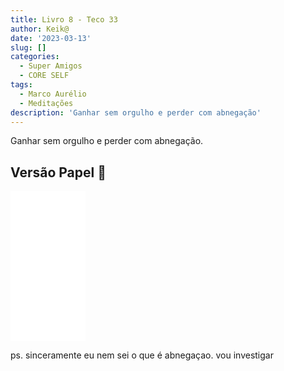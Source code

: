 ```yaml
---
title: Livro 8 - Teco 33
author: Keik@
date: '2023-03-13'
slug: []
categories:
  - Super Amigos
  - CORE SELF
tags:
  - Marco Aurélio
  - Meditações
description: 'Ganhar sem orgulho e perder com abnegação'
---
```


Ganhar sem orgulho e perder com abnegação.


## Versão Papel :book:
<iframe style="width:120px;height:240px;" marginwidth="0" marginheight="0" scrolling="no" frameborder="0" src="//ws-na.amazon-adsystem.com/widgets/q?ServiceVersion=20070822&OneJS=1&Operation=GetAdHtml&MarketPlace=BR&source=ss&ref=as_ss_li_til&ad_type=product_link&tracking_id=mundodekeika-20&language=pt_BR&marketplace=amazon&region=BR&placement=B092FVY4BB&asins=B092FVY4BB&linkId=37c5ec14221f61f811029aa88b520891&show_border=true&link_opens_in_new_window=true"></iframe>

ps. sinceramente eu nem sei o que é abnegaçao.
vou investigar
